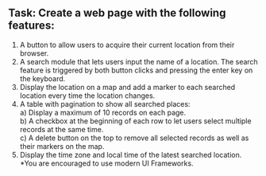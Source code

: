 ## Task: Create a web page with the following features: <br>
1. A button to allow users to acquire their current location from their browser. <br>
2. A search module that lets users input the name of a location. The search feature is triggered by both button clicks and pressing the enter key on the keyboard. <br>
3. Display the location on a map and add a marker to each searched location every time the location changes. <br>
4. A table with pagination to show all searched places: <br>
a)         Display a maximum of 10 records on each page. <br>
b)        A checkbox at the beginning of each row to let users select multiple records at the same time. <br>
c)         A delete button on the top to remove all selected records as well as their markers on the map. <br>
5. Display the time zone and local time of the latest searched location. <br>
*You are encouraged to use modern UI Frameworks. <br>
